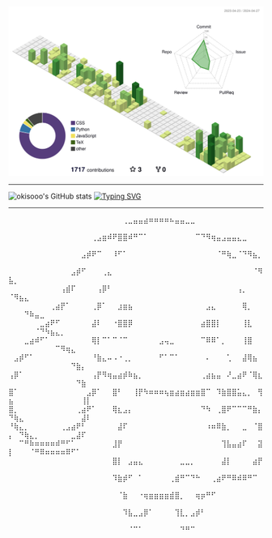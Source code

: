 ![](./profile-3d-contrib/profile-green-animate.svg)

---
![okisooo's GitHub stats](https://stats-six-kappa.vercel.app/api?username=okisooo&include_all_commits=true&show_icons=true&theme=buefy) [![Typing SVG](https://readme-typing-svg.demolab.com?font=Fira+Code&weight=900&size=25&duration=200&pause=200&color=850049&background=FFFFFF00&center=true&vCenter=true&random=false&width=200&height=200&lines=JavaScript;CSS;HTML;Python;C%23;C%2B%2B)](https://git.io/typing-svg)

---




⠀⠀⠀⠀⠀⠀⠀⠀⠀⠀⠀⠀⠀⠀⠀⠀⠀⠀⠀⠀⠀⠀⢀⣀⣤⣤⣴⠶⠶⠶⠶⠦⣤⣤⣀⣀⠀⠀⠀⠀⠀⠀⠀⠀⠀⠀⠀⠀⠀⠀⠀⠀⠀⠀⠀⠀⠀⠀⠀⠀⠀⠀⠀
⠀⠀⠀⠀⠀⠀⠀⠀⠀⠀⠀⠀⠀⠀⠀⠀⢀⣠⣶⠾⠟⣿⣿⠾⠛⠉⠁⠀⠀⠀⠀⠀⠀⠀⠀⠀⠉⠙⠻⢶⣤⣠⣤⣤⣄⣀⠀⠀⠀⠀⠀⠀⠀⠀⠀⠀⠀⠀⠀⠀⠀⠀⠀⠀⠀
⠀⠀⠀⠀⠀⠀⠀⠀⠀⠀⠀⠀⠀⠀⣠⡾⠟⠉⠀⠀⠸⠋⠁⠀⠀⠀⠀⠀⠀⠀⠀⠀⠀⠀⠀⠀⠀⠀⠀⠀⠈⠛⢷⣀⠈⠙⠻⣦⡀⠀⠀⠀⠀⠀⠀⠀⠀⠀⠀⠀⠀⠀⠀⠀⠀
⠀⠀⠀⠀⠀⠀⠀⠀⠀⠀⠀⠀⣠⡾⠋⠀⠀⠀⢀⣄⠀⠀⠀⠀⠀⠀⠀⠀⠀⠀⠀⠀⠀⠀⠀⠀⠀⠀⠀⠀⠀⠀⠀⠀⠀⠀⠀⠈⠻⣧⡀⠀⠀⠀⠀⠀⠀⠀⠀⠀⠀⠀⠀⠀⠀
⠀⠀⠀⠀⠀⠀⠀⠀⠀⠀⢠⣾⠏⠀⠀⠀⠀⢠⡿⠃⠀⠀⠀⠀⠀⠀⠀⠀⠀⠀⠀⠀⠀⠀⠀⠀⠀⠀⠀⠀⠀⠀⠀⠀⢠⡀⠀⠀⠀⠈⠻⣦⣄⠀⠀⠀⠀⠀⠀⠀⠀⠀⠀⠀⠀
⠀⠀⠀⠀⠀⠀⠀⠀⢀⣴⡟⠁⠀⠀⠀⠀⢀⡿⠁⠀⠀⣰⣶⣦⠀⠀⠀⠀⠀⠀⠀⠀⠀⠀⠀⠀⠀⠀⣠⣄⠀⠀⠀⠀⠀⢿⡀⠀⠀⠀⠀⠀⠙⠷⣤⣀⠀⠀⠀⠀⠀⠀⠀⠀⠀
⠀⠀⠀⠀⠀⠀⣀⣴⠟⠋⠀⠀⠀⠀⠀⠀⣼⠇⠀⠀⠐⣿⣿⡿⠀⠀⠀⠀⠀⠀⠀⠀⠀⠀⠀⠀⠀⣴⣿⣿⡇⠀⠀⠀⠀⢸⣇⠀⠀⠀⠀⠀⠀⠀⠈⠙⠳⣦⣄⡀⠀⠀⠀⠀⠀
⠀⠀⠀⣀⣴⠾⠋⠁⠀⠀⠀⠀⠀⠀⠀⠀⢿⡇⠉⠁⠉⠈⠉⠀⠀⠀⠀⠀⠀⣠⢤⣀⠀⠀⠀⠀⠀⠉⠿⠿⠁⡀⠀⠀⠀⢸⣿⠀⠀⠀⠀⠀⠀⠀⠀⠀⠀⠀⠉⠻⢶⣄⠀⠀⠀
⠀⣠⡾⠋⠁⠀⠀⠀⠀⠀⠀⠀⠀⠀⠀⠀⠘⣷⣄⠤⠠⠐⢀⡀⠀⠀⠀⠀⠀⠋⠁⠉⠁⠀⠀⠀⠀⠀⠄⠀⠀⠀⢁⠀⠀⣼⢿⣦⠀⠀⠀⠀⠀⠀⠀⠀⠀⠀⠀⠀⠀⠙⣷⡄⠀
⢠⡿⠁⠀⠀⠀⠀⠀⠀⠀⠀⠀⠀⠀⠀⠀⢠⡟⠻⢶⣤⣴⡾⠷⣦⡀⠀⠀⠀⠀⠀⠀⠀⠀⠀⠀⠀⢀⣴⣦⣤⠀⠜⣀⣴⠟⠈⢿⣆⠀⠀⠀⠀⠀⠀⠀⠀⠀⠀⠀⠀⠀⠙⣷⠀
⣿⠁⠀⠀⠀⠀⠀⠀⠀⠀⠀⠀⠀⠀⠀⣠⡿⠁⠀⠀⣿⠃⠀⠀⢸⡟⠳⠶⠶⠶⢦⣶⣴⣶⣴⣶⣶⣿⠉⠀⠹⣷⣿⣿⣥⣄⡀⠀⢻⣦⠀⠀⠀⠀⠀⠀⠀⠀⠀⠀⠀⠀⠀⢸⡇
⣿⡀⠀⠀⠀⠀⠀⠀⠀⠀⠀⠀⠀⢀⣴⠟⠁⠀⠀⠀⢿⣆⣠⡄⠀⠀⠀⠀⠀⠀⠀⠀⠀⠀⠀⠀⠀⠙⠳⠀⢀⣿⠟⠉⠉⠉⠛⣷⡄⠙⢷⣄⠀⠀⠀⠀⠀⠀⠀⠀⠀⠀⠀⣼⠇
⠘⢷⣄⡀⠀⠀⠀⠀⠀⠀⢀⣠⣴⠟⠃⠀⠀⠀⠀⠀⠀⣼⠏⠀⠀⠀⠀⠀⠀⠀⠀⠀⠀⠀⠀⠀⠀⠀⠰⠶⠿⣷⡀⠀⠀⣀⠀⠈⣿⡄⠀⠙⢷⣄⡀⠀⠀⠀⠀⠀⠀⣀⣼⠏⠀
⠀⠀⠉⠛⠷⠶⠶⠶⠶⠾⠛⠋⠁⠀⠀⠀⠀⠀⠀⠀⣸⡟⠀⠀⠀⠀⠀⠀⠀⠀⠀⠀⠀⠀⠀⠀⠀⠀⠀⠀⠀⢹⣧⣤⣴⠏⠀⠀⣽⡇⠀⠀⠀⠈⠛⠿⠶⠶⠶⠶⠿⠋⠁⠀⠀
⠀⠀⠀⠀⠀⠀⠀⠀⠀⠀⠀⠀⠀⠀⠀⠀⠀⠀⠀⠀⣿⡇⠀⣠⣤⣄⠀⠀⠀⠀⠀⠀⠀⣀⣀⡀⠀⠀⠀⠀⠀⣼⡇⠀⠀⠀⠀⣴⡟⠀⠀⠀⠀⠀⠀⠀⠀⠀⠀⠀⠀⠀⠀⠀⠀
⠀⠀⠀⠀⠀⠀⠀⠀⠀⠀⠀⠀⠀⠀⠀⠀⠀⠀⠀⠀⠹⣷⡾⠋⠀⠁⠀⠀⠀⠀⠀⢀⣾⠛⠉⠙⠓⠀⠀⢀⣴⠟⠛⠿⠾⠿⠛⠉⠀⠀⠀⠀⠀⠀⠀⠀⠀⠀⠀⠀⠀⠀⠀⠀⠀
⠀⠀⠀⠀⠀⠀⠀⠀⠀⠀⠀⠀⠀⠀⠀⠀⠀⠀⠀⠀⠀⠈⣷⠀⠀⠐⢶⣶⣶⣶⣶⣾⣿⡀⠀⠀⢶⡶⠛⠋⠀⠀⠀⠀⠀⠀⠀⠀⠀⠀⠀⠀⠀⠀⠀⠀⠀⠀⠀⠀⠀⠀⠀⠀⠀
⠀⠀⠀⠀⠀⠀⠀⠀⠀⠀⠀⠀⠀⠀⠀⠀⠀⠀⠀⠀⠀⠀⠹⣧⣀⣠⡿⠁⠀⠀⠀⠀⢹⣇⡀⣠⡾⠃⠀⠀⠀⠀⠀⠀⠀⠀⠀⠀⠀⠀⠀⠀⠀⠀⠀⠀⠀⠀⠀⠀⠀⠀⠀⠀⠀
⠀⠀⠀⠀⠀⠀⠀⠀⠀⠀⠀⠀⠀⠀⠀⠀⠀⠀⠀⠀⠀⠀⠀⠈⠉⠁⠀⠀⠀⠀⠀⠀⠀⠙⠛⠉⠀⠀⠀⠀⠀⠀⠀⠀⠀⠀⠀⠀⠀⠀⠀⠀⠀⠀⠀⠀⠀⠀⠀⠀⠀⠀
